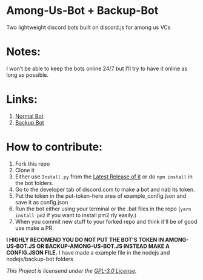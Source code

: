# Among-Us-Bot + Backup-Bot
Two lightweight discord bots built on discord.js for among us VCs

# Notes:
I won’t be able to keep the bots online 24/7 but I’ll try to have it online as long as possible.

# Links:
1. [Normal Bot](https://discord.com/oauth2/authorize?client_id=763810277548228680&scope=bot&permissions=22039552)
2. [Backup Bot](https://discord.com/oauth2/authorize?client_id=764110739459670036&scope=bot&permissions=22039552)

# How to contribute:
1. Fork this repo
2. Clone it
3. Either use `Install.py` from the [Latest Release of it](https://github.com/Lord-Giganticus/Among-Us-Bot/releases/latest) or do `npm install` in the bot folders.
4. Go to the developer tab of discord.com to make a bot and nab its token.
5. Put the token in the put-token-here area of example_config.json and save it as config.json
6. Run the bot either using your terminal or the .bat files in the repo (`yarn install pm2` if you want to install pm2 rly easily.)
7. When you commit new stuff to your forked repo and think it'll be of good use make a PR.

**I HIGHLY RECOMEND YOU DO NOT PUT THE BOT'S TOKEN IN AMONG-US-BOT.JS OR BACKUP-AMONG-US-BOT.JS INSTEAD MAKE A CONFIG.JSON FILE.** I have made a example file in the nodejs and nodejs/backup-bot folders

*This Project is licensend under the [GPL-3.0 License](https://github.com/Lord-Giganticus/Among-Us-Bot/blob/main/LICENSE).*
